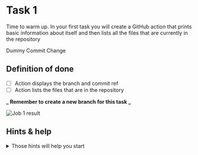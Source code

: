 # Task 1

Time to warm up. In your first task you will create a GitHub action that prints basic information about itself and then lists all the files that are currently in the repository

Dummy Commit Change

## Definition of done

- [ ] Action displays the branch and commit ref
- [ ] Action lists the files that are in the repository

**_ Remember to create a new branch for this task _**

![Job 1 result](../img/job1-push.png)

## Hints & help

<details>
<summary> Those hints will help you start</summary>

- [Quickstart](https://docs.github.com/en/actions/quickstart)
- GitHub action template in [templates](../templates) folder
- Use `push` event trigger - [other events](https://docs.github.com/en/actions/using-workflows/events-that-trigger-workflows)
- Use linux os - [operating systems](https://docs.github.com/en/actions/using-github-hosted-runners/about-github-hosted-runners/about-github-hosted-runners#standard-github-hosted-runners-for-public-repositories)
- Before listing files, first checkout the code `actions/checkout@v4`

If you want to learn and experiment more, you can use the following resources:

- [Action workflow syntax](https://docs.github.com/en/actions/learn-github-actions/understanding-github-actions#create-an-example-workflow) - detail explanation of each of the fields in the workflow file
- [Github context](https://docs.github.com/en/actions/learn-github-actions/contexts#github-context) - provides information about the GitHub job and event as variables
- [ENV variables provided by GitHub](https://docs.github.com/en/actions/learn-github-actions/variables#default-environment-variables)
- [Understanding GitHub Actions](https://docs.github.com/en/actions/learn-github-actions/understanding-github-actions)

Here is an example solution for this task:

- [PR with ready solution](https://github.com/Ubax/github-actions-kata/pull/1)
</details>

